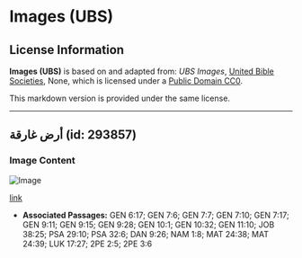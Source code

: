 # Images (UBS)

## License Information

**Images (UBS)** is based on and adapted from: _UBS Images_, [United Bible Societies](https://unitedbiblesocieties.org/), None, which is licensed under a [Public Domain CC0](https://creativecommons.org/public-domain/cc0/).

This markdown version is provided under the same license.



--------------------------------

## أرض غارقة (id: 293857)

### Image Content

![Image](https://cdn.aquifer.bible/aquifer-content/resources/Media/WEB-0238_flooded_land.jpg)

[link](https://cdn.aquifer.bible/aquifer-content/resources/Media/WEB-0238_flooded_land.jpg)

* **Associated Passages:** GEN 6:17; GEN 7:6; GEN 7:7; GEN 7:10; GEN 7:17; GEN 9:11; GEN 9:15; GEN 9:28; GEN 10:1; GEN 10:32; GEN 11:10; JOB 38:25; PSA 29:10; PSA 32:6; DAN 9:26; NAM 1:8; MAT 24:38; MAT 24:39; LUK 17:27; 2PE 2:5; 2PE 3:6

